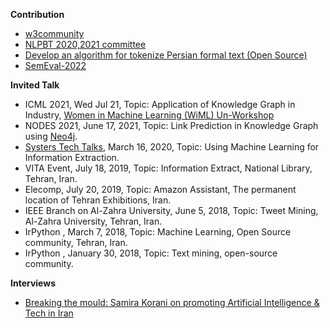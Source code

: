 

**Contribution** 
- [w3community](https://www.w3.org/community/ontolex/spec/118/commitments)
- [NLPBT 2020,2021 committee](https://sites.google.com/view/nlpbt-2020/organization)
- [Develop an algorithm for tokenize Persian formal text (Open Source)](https://github.com/skorani/tokenizer)
- [SemEval-2022](https://www.aclweb.org/)


**Invited Talk**
- ICML 2021, Wed Jul 21, Topic: Application of Knowledge Graph in Industry, [Women in Machine Learning (WiML) Un-Workshop](https://icml.cc/Conferences/2021/ScheduleMultitrack?event=10849)
- NODES 2021, June 17, 2021, Topic: Link Prediction in Knowledge Graph using [Neo4j](https://neo4j.brand.live/c/2021nodes-homepage).
- [Systers Tech Talks](https://medium.com/wogrammer/systers-techtalk-speaker-spotlight-samira-korani-40e072a9eb12), March 16, 2020, Topic: Using Machine Learning  for Information Extraction.
- VITA Event, July 18, 2019, Topic: Information Extract, National Library, Tehran, Iran.
- Elecomp, July 20, 2019, Topic: Amazon Assistant, The permanent location of Tehran Exhibitions, Iran.
- IEEE Branch on Al-Zahra University, June 5, 2018, Topic: Tweet Mining, Al-Zahra University, Tehran, Iran.
- IrPython , March 7, 2018, Topic: Machine Learning, Open Source community, Tehran, Iran.
- IrPython , January 30, 2018, Topic: Text mining, open-source community.

**Interviews** 
- [Breaking the mould: Samira Korani on promoting Artificial Intelligence & Tech in Iran](https://peopleofcolorintech.com/engineers/breaking-the-mould-samira-korani-on-promoting-artificial-intelligence-tech-in-iran/)








